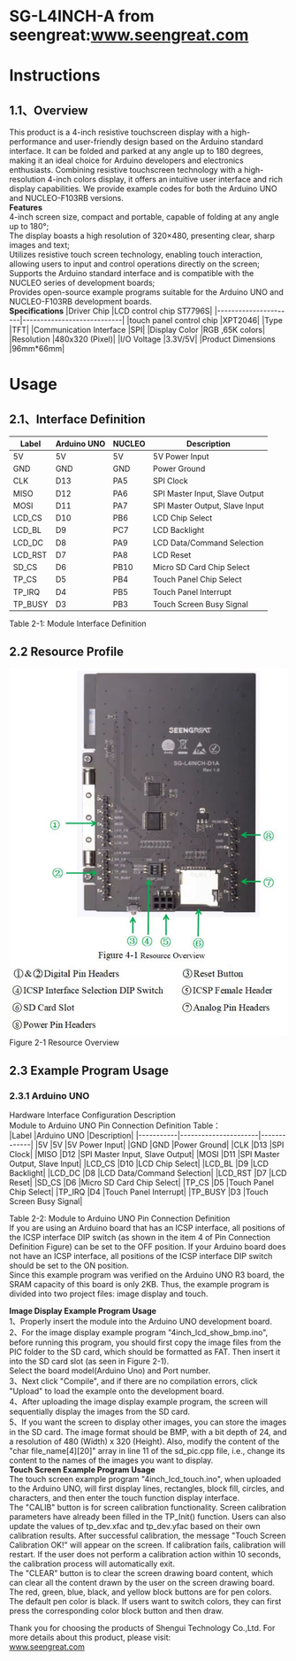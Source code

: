 SG-L4INCH-A from seengreat:www.seengreat.com
=======================================
# Instructions
## 1.1、Overview
This product is a 4-inch resistive touchscreen display with a high-performance and user-friendly design based on the Arduino standard interface. It can be folded and parked at any angle up to 180 degrees, making it an ideal choice for Arduino developers and electronics enthusiasts. Combining resistive touchscreen technology with a high-resolution 4-inch colors display, it offers an intuitive user interface and rich display capabilities. We provide example codes for both the Arduino UNO and NUCLEO-F103RB versions.<br>
__Features__<br>
4-inch screen size, compact and portable, capable of folding at any angle up to 180°;<br>
The display boasts a high resolution of 320×480, presenting clear, sharp images and text;<br>
Utilizes resistive touch screen technology, enabling touch interaction, allowing users to input and control operations directly on the screen;<br>
Supports the Arduino standard interface and is compatible with the NUCLEO series of development boards;<br>
Provides open-source example programs suitable for the Arduino UNO and NUCLEO-F103RB development boards.<br>
__Specifications__
|Driver Chip	|LCD control chip ST7796S|
|----------------------|----------------------------|
|touch panel control chip |XPT2046|
|Type	|TFT|
|Communication Interface	|SPI|
|Display Color	|RGB ,65K colors|
|Resolution	|480x320 (Pixel)|
|I/O Voltage	|3.3V/5V|
|Product Dimensions |96mm*66mm|<br>
# Usage
## 2.1、Interface Definition
|Label	|Arduino UNO	|NUCLEO	|Description|
|-----------|----------------------|-----------|-------------|
|5V	|5V	|5V	|5V Power Input|
|GND	|GND	|GND	|Power Ground|
|CLK	|D13|	PA5|	SPI Clock|
|MISO	|D12|	PA6|	SPI Master Input, Slave Output|
|MOSI	|D11|	PA7|	SPI Master Output, Slave Input|
|LCD_CS	|D10|	PB6|	LCD Chip Select|
|LCD_BL	|D9|	PC7|	LCD Backlight|
|LCD_DC	|D8|	PA9|	LCD Data/Command Selection|
|LCD_RST	|D7|	PA8|	LCD Reset|
|SD_CS	|D6|	PB10|	Micro SD Card Chip Select|
|TP_CS	|D5|	PB4|	Touch Panel Chip Select|
|TP_IRQ	|D4|	PB5|	Touch Panel Interrupt|
|TP_BUSY	|D3|	PB3|	Touch Screen Busy Signal|<br>
Table 2-1:  Module Interface Definition<br>
## 2.2 Resource Profile
![SG-L4INCH-A Resource profile.jpg](https://github.com/seengreat/SG-L4INCH-A/blob/main/SG-L4INCH-A%20Reaource%20profile.jpg)<br>
                       Figure 2-1 Resource Overview<br>
## 2.3 Example Program Usage
### 2.3.1 Arduino UNO 
Hardware Interface Configuration Description<br>
Module to Arduino UNO Pin Connection Definition Table：<br>
|Label	|Arduino UNO	|Description|
|-----------|----------------------|-------------|
|5V	|5V	|5V Power Input|
|GND	|GND	|Power Ground|
|CLK	|D13	|SPI Clock|
|MISO	|D12	|SPI Master Input, Slave Output|
|MOSI	|D11	|SPI Master Output, Slave Input|
|LCD_CS	|D10	|LCD Chip Select|
|LCD_BL	|D9	|LCD Backlight|
|LCD_DC	|D8	|LCD Data/Command Selection|
|LCD_RST	|D7	|LCD Reset|
|SD_CS	|D6	|Micro SD Card Chip Select|
|TP_CS	|D5	|Touch Panel Chip Select|
|TP_IRQ	|D4	|Touch Panel Interrupt|
|TP_BUSY	|D3	|Touch Screen Busy Signal|<br>

Table 2-2: Module to Arduino UNO Pin Connection Definition<br>
If you are using an Arduino board that has an ICSP interface, all positions of the ICSP interface DIP switch (as shown in the item 4 of Pin Connection Definition Figure) can be set to the OFF position. If your Arduino board does not have an ICSP interface, all positions of the ICSP interface DIP switch should be set to the ON position.<br>
Since this example program was verified on the Arduino UNO R3 board, the SRAM capacity of this board is only 2KB. Thus, the example program is divided into two project files: image display and touch.<br>

__Image Display Example Program Usage__<br>
1、Properly insert the module into the Arduino UNO development board.<br>
2、For the image display example program "4inch_lcd_show_bmp.ino", before running this program, you should first copy the image files from the PIC folder to the SD card, which should be formatted as FAT. Then insert it into the SD card slot (as seen  in Figure 2-1).<br>
Select the board model(Arduino Uno) and Port number.<br>
3、Next click "Compile", and if there are no compilation errors, click "Upload" to load the example onto the development board.<br>
4、After uploading the image display example program, the screen will sequentially display the images from the SD card.<br>
5、If you want the screen to display other images, you can store the images in the SD card. The image format should be BMP, with a bit depth of 24, and a resolution of 480 (Width) x 320 (Height). Also, modify the content of the "char file_name[4][20]" array in line 11 of the sd_pic.cpp file, i.e., change its content to the names of the images you want to display.<br>
__Touch Screen Example Program Usage__<br>
The touch screen example program "4inch_lcd_touch.ino", when uploaded to the Arduino UNO, will first display lines, rectangles, block fill, circles, and characters, and then enter the touch function display interface.<br>
The "CALIB" button is for screen calibration functionality. Screen calibration parameters have already been filled in the TP_Init() function. Users can also update the values of tp_dev.xfac and tp_dev.yfac based on their own calibration results. After successful calibration, the message "Touch Screen Calibration OK!" will appear on the screen. If calibration fails, calibration will restart. If the user does not perform a calibration action within 10 seconds, the calibration process will automatically exit. <br>
The "CLEAR" button is to clear the screen drawing board content, which can clear all the content drawn by the user on the screen drawing board. The red, green, blue, black, and yellow block buttons are for pen colors. The default pen color is black. If users want to switch colors, they can first press the corresponding color block button and then draw.<br>

Thank you for choosing the products of Shengui Technology Co.,Ltd. For more details about this product, please visit:<br>
www.seengreat.com
